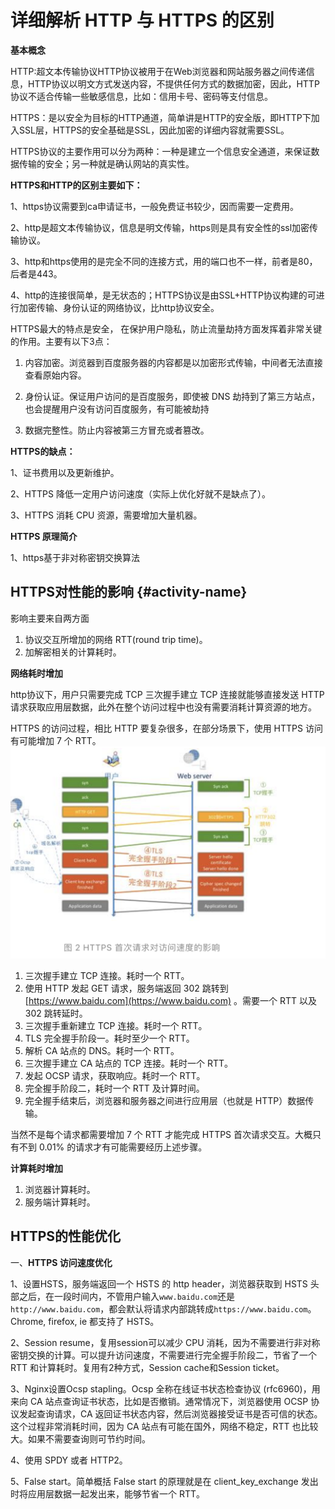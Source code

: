 # 详细解析 HTTP 与 HTTPS 的区别

**基本概念**

HTTP:超文本传输协议HTTP协议被用于在Web浏览器和网站服务器之间传递信息，HTTP协议以明文方式发送内容，不提供任何方式的数据加密，因此，HTTP协议不适合传输一些敏感信息，比如：信用卡号、密码等支付信息。

HTTPS：是以安全为目标的HTTP通道，简单讲是HTTP的安全版，即HTTP下加入SSL层，HTTPS的安全基础是SSL，因此加密的详细内容就需要SSL。

HTTPS协议的主要作用可以分为两种：一种是建立一个信息安全通道，来保证数据传输的安全；另一种就是确认网站的真实性。

**HTTPS和HTTP的区别主要如下：**

1、https协议需要到ca申请证书，一般免费证书较少，因而需要一定费用。

2、http是超文本传输协议，信息是明文传输，https则是具有安全性的ssl加密传输协议。

3、http和https使用的是完全不同的连接方式，用的端口也不一样，前者是80，后者是443。

4、http的连接很简单，是无状态的；HTTPS协议是由SSL+HTTP协议构建的可进行加密传输、身份认证的网络协议，比http协议安全。

HTTPS最大的特点是安全， 在保护用户隐私，防止流量劫持方面发挥着非常关键的作用。主要有以下3点：

1. 内容加密。浏览器到百度服务器的内容都是以加密形式传输，中间者无法直接查看原始内容。

2. 身份认证。保证用户访问的是百度服务，即使被 DNS 劫持到了第三方站点，也会提醒用户没有访问百度服务，有可能被劫持

3. 数据完整性。防止内容被第三方冒充或者篡改。

**HTTPS的缺点：**

1、证书费用以及更新维护。

2、HTTPS 降低一定用户访问速度（实际上优化好就不是缺点了）。

3、HTTPS 消耗 CPU 资源，需要增加大量机器。

**HTTPS 原理简介**

1、https基于非对称密钥交换算法

## HTTPS对性能的影响 {#activity-name}

影响主要来自两方面

1. 协议交互所增加的网络 RTT\(round trip time\)。      
2. 加解密相关的计算耗时。 

**网络耗时增加**

http协议下，用户只需要完成 TCP 三次握手建立 TCP 连接就能够直接发送 HTTP 请求获取应用层数据，此外在整个访问过程中也没有需要消耗计算资源的地方。

HTTPS 的访问过程，相比 HTTP 要复杂很多，在部分场景下，使用 HTTPS 访问有可能增加 7 个 RTT。  
![](/assets/https.png)

1. 三次握手建立 TCP 连接。耗时一个 RTT。 
2. 使用 HTTP 发起 GET 请求，服务端返回 302 跳转到 [https://www.baidu.com](https://www.baidu.com) 。需要一个 RTT 以及 302 跳转延时。
3. 三次握手重新建立 TCP 连接。耗时一个 RTT。 
4. TLS 完全握手阶段一。耗时至少一个 RTT。
5. 解析 CA 站点的 DNS。耗时一个 RTT。
6. 三次握手建立 CA 站点的 TCP 连接。耗时一个 RTT。
7. 发起 OCSP 请求，获取响应。耗时一个 RTT。
8. 完全握手阶段二，耗时一个 RTT 及计算时间。
9. 完全握手结束后，浏览器和服务器之间进行应用层（也就是 HTTP）数据传输。

当然不是每个请求都需要增加 7 个 RTT 才能完成 HTTPS 首次请求交互。大概只有不到 0.01% 的请求才有可能需要经历上述步骤。

**计算耗时增加**

1. 浏览器计算耗时。
2. 服务端计算耗时。

## HTTPS的性能优化

一、**HTTPS 访问速度优化**

1、设置HSTS，服务端返回一个 HSTS 的 http header，浏览器获取到 HSTS 头部之后，在一段时间内，不管用户输入`www.baidu.com`还是`http://www.baidu.com`，都会默认将请求内部跳转成`https://www.baidu.com`。Chrome, firefox, ie 都支持了 HSTS。

2、Session resume，复用session可以减少 CPU 消耗，因为不需要进行非对称密钥交换的计算。可以提升访问速度，不需要进行完全握手阶段二，节省了一个 RTT 和计算耗时。复用有2种方式，Session cache和Session ticket。

3、Nginx设置Ocsp stapling。Ocsp 全称在线证书状态检查协议 \(rfc6960\)，用来向 CA 站点查询证书状态，比如是否撤销。通常情况下，浏览器使用 OCSP 协议发起查询请求，CA 返回证书状态内容，然后浏览器接受证书是否可信的状态。这个过程非常消耗时间，因为 CA 站点有可能在国外，网络不稳定，RTT 也比较大。如果不需要查询则可节约时间。

4、使用 SPDY 或者 HTTP2。

5、False start。简单概括 False start 的原理就是在 client\_key\_exchange 发出时将应用层数据一起发出来，能够节省一个 RTT。



